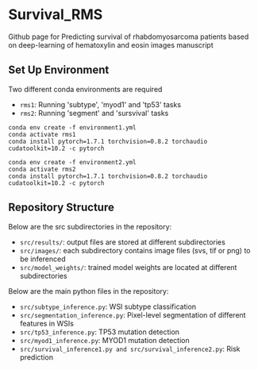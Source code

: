# Survival_RMS
Github page for Predicting survival of rhabdomyosarcoma patients based on deep-learning of hematoxylin and eosin images manuscript

## Set Up Environment
Two different conda environments are required
- `rms1`: Running 'subtype', 'myod1' and 'tp53' tasks
- `rms2`: Running 'segment' and 'sursvival' tasks


```
conda env create -f environment1.yml
conda activate rms1
conda install pytorch=1.7.1 torchvision=0.8.2 torchaudio cudatoolkit=10.2 -c pytorch
```

```
conda env create -f environment2.yml
conda activate rms2
conda install pytorch=1.7.1 torchvision=0.8.2 torchaudio cudatoolkit=10.2 -c pytorch
```

## Repository Structure

Below are the src subdirectories in the repository: 

- `src/results/`: output files are stored at different subdirectories
- `src/images/`: each subdirectory contains image files (svs, tif or png) to be inferenced
- `src/model_weights/`: trained model weights are located at different subdirectories

Below are the main python files in the repository:

- `src/subtype_inference.py`: WSI subtype classification
- `src/segmentation_inference.py`: Pixel-level segmentation of different features in WSIs
- `src/tp53_inference.py`: TP53 mutation detection
- `src/myod1_inference.py`: MYOD1 mutation detection
- `src/survival_inference1.py and src/survival_inference2.py`: Risk prediction
